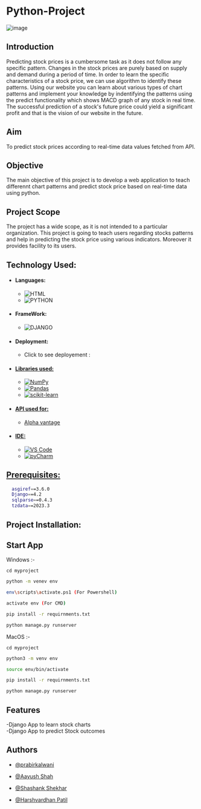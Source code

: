 # Python-Project

![image](https://user-images.githubusercontent.com/126041880/234365613-03be6c9a-eeef-4fc0-9d62-eb934fbcc605.png)

## Introduction
<p>
  Predicting stock prices is a cumbersome task as it does not follow any specific pattern. Changes in the stock prices are purely based on supply and demand during a period of time. In order to learn the specific characteristics of a stock price, we can use algorithm to identify these patterns. Using our website you can learn about various types of chart patterns and implement your knowledge by indentifying the patterns using the predict functionality which shows MACD graph of any stock in real time. The successful prediction of a stock's future price could yield a significant profit and that is the vision of our website in the future.
</p>

## Aim
<p> 
  To predict stock prices according to real-time data values fetched from API.
</p>

## Objective
<p>
  The main objective of this project is to develop a web application to teach differennt chart patterns and predict stock price based on real-time data using python.  
</p>

## Project Scope
<p>
  The project has a wide scope, as it is not intended to a particular organization. This project is going to teach users regarding stocks patterns and help in predicting the stock price using various indicators. Moreover it provides facility to its users. 
</p>
  
## Technology Used:
- #### Languages:
  - ![HTML](https://img.shields.io/badge/HTML5-E34F26?style=for-the-badge&logo=html5&logoColor=white)
  - ![PYTHON](https://img.shields.io/badge/Python-FFD43B?style=for-the-badge&logo=python&logoColor=darkgreen)
- #### FrameWork:
  - ![DJANGO](https://img.shields.io/badge/Django-092E20?style=for-the-badge&logo=django&logoColor=green)

- #### Deployment:
  - Click to see deployement : <a href="https://stocks.prabir.in//">

- #### Libraries used:
  - ![NumPy](https://img.shields.io/badge/numpy-%23013243.svg?style=for-the-badge&logo=numpy&logoColor=white)
  - ![Pandas](https://img.shields.io/badge/pandas-%23150458.svg?style=for-the-badge&logo=pandas&logoColor=white)
  - ![scikit-learn](https://img.shields.io/badge/scikit--learn-%23F7931E.svg?style=for-the-badge&logo=scikit-learn&logoColor=white)
- #### API used for:
  - Alpha vantage
- #### IDE:
  - ![VS Code](https://img.shields.io/badge/Visual_Studio_Code-0078D4?style=for-the-badge&logo=visual%20studio%20code&logoColor=white)
  - ![pyCharm](https://img.shields.io/badge/PyCharm-000000.svg?&style=for-the-badge&logo=PyCharm&logoColor=white)
  
## Prerequisites:
```bash
  asgiref==3.6.0
  Django==4.2
  sqlparse==0.4.3
  tzdata==2023.3

```

## Project Installation:

## Start App

Windows  :-
```
cd myproject
```

```bash
python -m venev env
```
```bash
env\scripts\activate.ps1 (For Powershell)
```
```bash
activate env (For CMD)
```
```bash
pip install -r requirnments.txt
```
```bash
python manage.py runserver 
```

MacOS  :-
```
cd myproject
```

```bash
python3 -m venv env
```
```bash
source env/bin/activate
```

```bash
pip install -r requirnments.txt
```
```bash
python manage.py runserver 
```

  
## Features

-Django App to learn stock charts <br>
-Django App to predict Stock outcomes 




## Authors

- [@prabirkalwani](https://www.github.com/prabirkalwani)

- [@Aayush Shah](https://www.github.com/aayushshah1)

- [@Shashank Shekhar](https://www.github.com/ShashankS69)

- [@Harshvardhan Patil](https://www.github.com/HarshvardhanPatil30)
